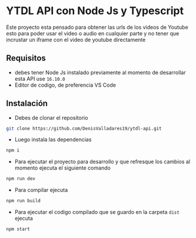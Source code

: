# YTDL API con Node Js y Typescript

Este proyecto esta pensado para obtener las urls de los videos de Youtube esto para poder usar el video o audio en cualquier parte y no tener que incrustar un iframe con el video de youtube directamente

## Requisitos

-   debes tener Node Js instalado previamente al momento de desarrollar esta API use `16.10.0`
-   Editor de codigo, de preferencia VS Code

## Instalación

-   Debes de clonar el repositorio

```bash
git clone https://github.com/DenisValladares19/ytdl-api.git
```

-   Luego instala las dependencias

```bash
npm i
```

-   Para ejecutar el proyecto para desarrollo y que refresque los cambios al momento ejecuta el siguiente comando

```bash
npm run dev
```

-   Para compilar ejecuta

```bash
npm run build
```

-   Para ejecutar el codigo compilado que se guardo en la carpeta `dist` ejecuta

```bash
npm start
```
